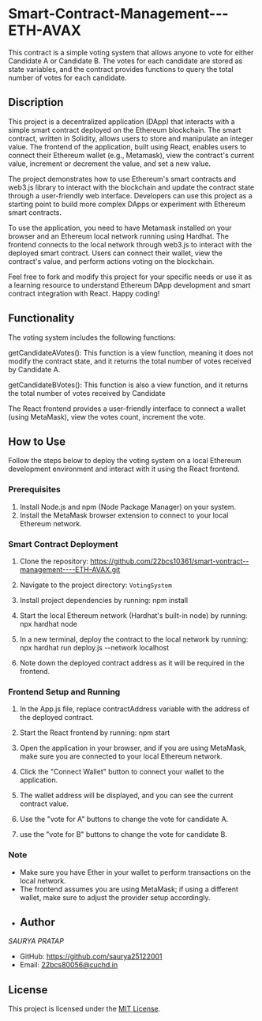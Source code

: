 # Smart-Contract-Management---ETH-AVAX
This contract is a simple voting system that allows anyone to vote for either Candidate A or Candidate B. The votes for each candidate are stored as state variables, and the contract provides functions to query the total number of votes for each candidate.

## Discription
This project is a decentralized application (DApp) that interacts with a simple smart contract deployed on the Ethereum blockchain. The smart contract, written in Solidity, allows users to store and manipulate an integer value. The frontend of the application, built using React, enables users to connect their Ethereum wallet (e.g., Metamask), view the contract's current value, increment or decrement the value, and set a new value.

The project demonstrates how to use Ethereum's smart contracts and web3.js library to interact with the blockchain and update the contract state through a user-friendly web interface. Developers can use this project as a starting point to build more complex DApps or experiment with Ethereum smart contracts.

To use the application, you need to have Metamask installed on your browser and an Ethereum local network running using Hardhat. The frontend connects to the local network through web3.js to interact with the deployed smart contract. Users can connect their wallet, view the contract's value, and perform actions voting on the blockchain.

Feel free to fork and modify this project for your specific needs or use it as a learning resource to understand Ethereum DApp development and smart contract integration with React. Happy coding!
## Functionality

The voting system includes the following functions:

getCandidateAVotes(): This function is a view function, meaning it does not modify the contract state, and it returns the total number of votes received by Candidate A.

getCandidateBVotes(): This function is also a view function, and it returns the total number of votes received by Candidate 

The React frontend provides a user-friendly interface to connect a wallet (using MetaMask), view the votes count, increment the vote.

## How to Use

Follow the steps below to deploy the voting system  on a local Ethereum development environment and interact with it using the React frontend.

### Prerequisites

1. Install Node.js and npm (Node Package Manager) on your system.
2. Install the MetaMask browser extension to connect to your local Ethereum network.

### Smart Contract Deployment

1. Clone the repository: https://github.com/22bcs10361/smart-vontract--management----ETH-AVAX.git
2.  Navigate to the project directory:   `VotingSystem`
3. Install project dependencies by running: npm install

4. Start the local Ethereum network (Hardhat's built-in node) by running: npx hardhat node

5. In a new terminal, deploy the contract to the local network by running: npx hardhat run deploy.js --network localhost

6. Note down the deployed contract address as it will be required in the frontend.

### Frontend Setup and Running

1. In the App.js file, replace contractAddress variable with the address of the deployed contract.

2. Start the React frontend by running: npm start

3. Open the application in your browser, and if you are using MetaMask, make sure you are connected to your local Ethereum network.

4. Click the "Connect Wallet" button to connect your wallet to the application.

5. The wallet address will be displayed, and you can see the current contract value.

6. Use the "vote for A" buttons to change the vote for candidate A.

7. use the "vote for B" buttons to change the vote for candidate B.

### Note

- Make sure you have Ether in your wallet to perform transactions on the local network.
- The frontend assumes you are using MetaMask; if using a different wallet, make sure to adjust the provider setup accordingly.
- ## Author

*SAURYA PRATAP*
- GitHub: https://github.com/saurya25122001
- Email: 22bcs80056@cuchd.in

## License
This project is licensed under the [MIT License](https://github.com/22bcs10361/smart-vontract--management----ETH-AVAX/blob/a5363d91443c3f1d81f684c6e428376eede219ff/LICENSE).
